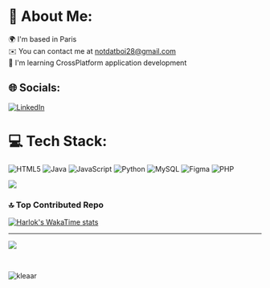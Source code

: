 # 💫 About Me:
🌍 I'm based in Paris<br>✉️ You can contact me at notdatboi28@gmail.com<br>🧠 I'm learning CrossPlatform application development


## 🌐 Socials:
[![LinkedIn](https://img.shields.io/badge/LinkedIn-%230077B5.svg?logo=linkedin&logoColor=white)](www.linkedin.com/in/nathan-songho-malonga-22b4a825a) 

# 💻 Tech Stack:
![HTML5](https://img.shields.io/badge/html5-%23E34F26.svg?style=for-the-badge&logo=html5&logoColor=white) ![Java](https://img.shields.io/badge/java-%23ED8B00.svg?style=for-the-badge&logo=openjdk&logoColor=white) ![JavaScript](https://img.shields.io/badge/javascript-%23323330.svg?style=for-the-badge&logo=javascript&logoColor=%23F7DF1E) ![Python](https://img.shields.io/badge/python-3670A0?style=for-the-badge&logo=python&logoColor=ffdd54)  ![MySQL](https://img.shields.io/badge/mysql-%2300000f.svg?style=for-the-badge&logo=mysql&logoColor=white) ![Figma](https://img.shields.io/badge/figma-%23F24E1E.svg?style=for-the-badge&logo=figma&logoColor=white) ![PHP](https://shields.io/badge/-PHP-3B2077?style=for-the-badge&logo=php&logoColor=white) 

![](https://github-readme-stats.vercel.app/api/top-langs/?username=itsNTH&theme=nord&hide_border=false&include_all_commits=true&count_private=true&layout=compact)

### 🔝 Top Contributed Repo
[![Harlok's WakaTime stats](https://github-readme-stats.vercel.app/api/wakatime?username=itsNTH)](https://github.com/anuraghazra/github-readme-stats)
![]()

---
[![](https://visitcount.itsvg.in/api?id=itsNTH&icon=0&color=0)](https://visitcount.itsvg.in)


<br clear="both">


<img src="https://raw.githubusercontent.com/Sutil/Sutil/2b2fad3bf54522bb30c8c170591fc68ff51b69e6/github-contribution-grid-snake2.svg" alt="kleaar" /> </p>

###
